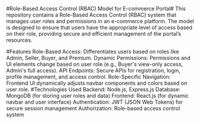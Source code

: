 #Role-Based Access Control (RBAC) Model for E-commerce Portal#
This repository contains a Role-Based Access Control (RBAC) system that manages user roles and permissions in an e-commerce platform. The model is designed to ensure that users have the appropriate level of access based on their role, providing secure and efficient management of the portal’s resources.

#Features
Role-Based Access: Differentiates users based on roles like Admin, Seller, Buyer, and Premium.
Dynamic Permissions: Permissions and UI elements change based on user role (e.g., Buyer's view-only access, Admin's full access).
API Endpoints: Secure APIs for registration, login, profile management, and access control.
Role-Specific Navigation: Frontend UI dynamically adjusts navbar components and colors based on user role.
#Technologies Used
Backend: Node.js, Express.js
Database: MongoDB (for storing user roles and data)
Frontend: React.js (for dynamic navbar and user interface)
Authentication: JWT (JSON Web Tokens) for secure session management
Authorization: Role-based access control system

